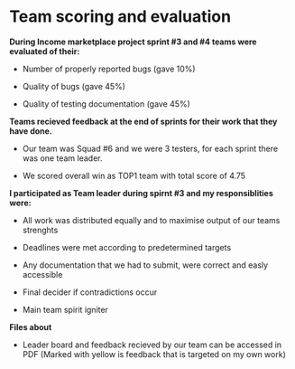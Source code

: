 # Team scoring and evaluation

<b>During Income marketplace project sprint #3 and #4 teams were evaluated of their:</b>

  - Number of properly reported bugs (gave 10%)
  
  - Quality of bugs (gave 45%)
  
  - Quality of testing documentation (gave 45%)
  
<b>Teams recieved feedback at the end of sprints for their work that they have done.</b>
  
  - Our team was Squad #6 and we were 3 testers, for each sprint there was one team leader.
  
  - We scored overall win as TOP1 team with total score of 4.75
  
<b>I participated as Team leader during spirnt #3 and my responsiblities were:</b>

  - All work was distributed equally and to maximise output of our teams strenghts

  - Deadlines were met according to predetermined targets

  - Any documentation that we had to submit, were correct and easly accessible

  - Final decider if contradictions occur

  - Main team spirit igniter
  
<b>Files about </b>

  - Leader board and feedback recieved by our team can be accessed in PDF (Marked with yellow is feedback that is targeted on my own work)
